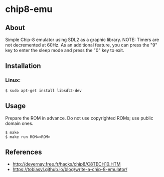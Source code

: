 # chip8-emu

## About
Simple Chip-8 emulator using SDL2 as a graphic library. NOTE: Timers are not decremented at 60Hz.
As an additional feature, you can press the "9" key to enter the sleep mode and press the "0" key to exit.

## Installation
### Linux:
```
$ sudo apt-get install libsdl2-dev
```

## Usage
Prepare the ROM in advance. Do not use copyrighted ROMs; use public domain ones.
```
$ make
$ make run ROM=<ROM>
```

## References
- http://devernay.free.fr/hacks/chip8/C8TECH10.HTM
- https://tobiasvl.github.io/blog/write-a-chip-8-emulator/